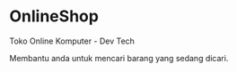 # OnlineShop
 
Toko Online Komputer - Dev Tech

Membantu anda untuk mencari barang yang sedang dicari.
